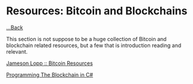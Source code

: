 # Resources: Bitcoin and Blockchains

[...Back](README.md)

This section is not suppose to be a huge collection of Bitcoin and blockchain related resources, but a few that is introduction reading and relevant.

[Jameson Lopp :: Bitcoin Resources](http://lopp.net/bitcoin.html)

[Programming The Blockchain in C#](https://programmingblockchain.gitbooks.io/programmingblockchain/content/)

